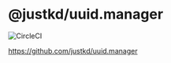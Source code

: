 # @justkd/uuid.manager

![CircleCI](https://img.shields.io/circleci/build/gh/justkd/uuid.manager/master?token=5d76eb51f1f5547eb2c610645c07272cbb149f58&style=for-the-badge&logo=circleci)

<https://github.com/justkd/uuid.manager>